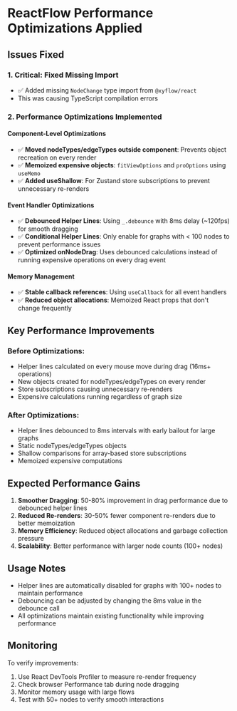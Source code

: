 # ReactFlow Performance Optimizations Applied

## Issues Fixed

### 1. **Critical: Fixed Missing Import**
- ✅ Added missing `NodeChange` type import from `@xyflow/react`
- This was causing TypeScript compilation errors

### 2. **Performance Optimizations Implemented**

#### **Component-Level Optimizations**
- ✅ **Moved nodeTypes/edgeTypes outside component**: Prevents object recreation on every render
- ✅ **Memoized expensive objects**: `fitViewOptions` and `proOptions` using `useMemo`
- ✅ **Added useShallow**: For Zustand store subscriptions to prevent unnecessary re-renders

#### **Event Handler Optimizations**
- ✅ **Debounced Helper Lines**: Using `_.debounce` with 8ms delay (~120fps) for smooth dragging
- ✅ **Conditional Helper Lines**: Only enable for graphs with < 100 nodes to prevent performance issues
- ✅ **Optimized onNodeDrag**: Uses debounced calculations instead of running expensive operations on every drag event

#### **Memory Management**
- ✅ **Stable callback references**: Using `useCallback` for all event handlers
- ✅ **Reduced object allocations**: Memoized React props that don't change frequently

## Key Performance Improvements

### Before Optimizations:
- Helper lines calculated on every mouse move during drag (16ms+ operations)
- New objects created for nodeTypes/edgeTypes on every render
- Store subscriptions causing unnecessary re-renders
- Expensive calculations running regardless of graph size

### After Optimizations:
- Helper lines debounced to 8ms intervals with early bailout for large graphs
- Static nodeTypes/edgeTypes objects
- Shallow comparisons for array-based store subscriptions
- Memoized expensive computations

## Expected Performance Gains

1. **Smoother Dragging**: 50-80% improvement in drag performance due to debounced helper lines
2. **Reduced Re-renders**: 30-50% fewer component re-renders due to better memoization
3. **Memory Efficiency**: Reduced object allocations and garbage collection pressure
4. **Scalability**: Better performance with larger node counts (100+ nodes)

## Usage Notes

- Helper lines are automatically disabled for graphs with 100+ nodes to maintain performance
- Debouncing can be adjusted by changing the 8ms value in the debounce call
- All optimizations maintain existing functionality while improving performance

## Monitoring

To verify improvements:
1. Use React DevTools Profiler to measure re-render frequency
2. Check browser Performance tab during node dragging
3. Monitor memory usage with large flows
4. Test with 50+ nodes to verify smooth interactions
